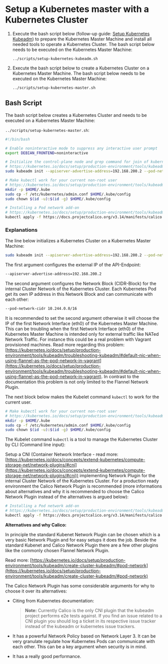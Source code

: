 # Setup a Kubernetes master with a Kubernetes Cluster

1. Execute the bash script below (follow-up guide: [Setup Kubernetes Kubeadm](docs/setup-kubernetes-kubeadm.md)) to prepare the Kubernetes Master Machine and install all needed tools to operate a Kubernetes Cluster. The bash script below needs to be executed on the Kubernetes Master Machine:

   `../scripts/setup-kubernetes-kubeadm.sh`

2. Execute the bash script below to create a Kubernetes Cluster on a Kubernetes Master Machine. The bash script below needs to be executed on the Kubernetes Master Machine:

   `../scripts/setup-kubernetes-master.sh`

## Bash Script

The bash script below creates a Kubernetes Cluster and needs to be executed on a Kubernetes Master Machine:

`../scripts/setup-kubernetes-master.sh`:

```bash
#!/bin/bash

# Enable noninteractive mode to suppress any interactive user prompt
export DEBIAN_FRONTEND=noninteractive

# Initialize the control-plane node and grep command for join of kubernetes nodes
# https://kubernetes.io/docs/setup/production-environment/tools/kubeadm/create-cluster-kubeadm/#initializing-your-control-plane-node
sudo kubeadm init --apiserver-advertise-address=192.168.200.2 --pod-network-cidr 10.244.0.0/16 2>/dev/null

# Make kubectl work for your current non-root user
# https://kubernetes.io/docs/setup/production-environment/tools/kubeadm/create-cluster-kubeadm/#more-information
mkdir -p $HOME/.kube
sudo cp -f /etc/kubernetes/admin.conf $HOME/.kube/config
sudo chown $(id -u):$(id -g) $HOME/.kube/config

# Installing a Pod network add-on
# https://kubernetes.io/docs/setup/production-environment/tools/kubeadm/create-cluster-kubeadm/#pod-network
kubectl apply -f https://docs.projectcalico.org/v3.14/manifests/calico.yaml

```

### Explanations

The line below initializes a Kubernetes Cluster on a Kubernetes Master Machine:

```bash
sudo kubeadm init --apiserver-advertise-address=192.168.200.2 --pod-network-cidr 10.244.0.0/16 2>/dev/null
```

The first argument configures the external IP of the API-Endpoint:

```bash
--apiserver-advertise-address=192.168.200.2
```

The second argument configures the Network Block (CIDR-Block) for the internal Cluster Network of the Kubernetes Cluster. Each Kubernetes Pod get its own IP address in this Network Block and can communicate with each other:

```bash
--pod-network-cidr 10.244.0.0/16
```

It is recommended to set the second argument otherwise it will choose the IP of the first Network Interface (eth0) of the Kubernetes Master Machine. This can be troubling when the first Network Interface (eth0) of the Kubernetes Master Machine is intended only for external traffic like NATed Network Traffic. For instance this could be a real problem with Vagrant provisioned machines. Read more regarding this problem: [https://kubernetes.io/docs/setup/production-environment/tools/kubeadm/troubleshooting-kubeadm/#default-nic-when-using-flannel-as-the-pod-network-in-vagrant](https://kubernetes.io/docs/setup/production-environment/tools/kubeadm/troubleshooting-kubeadm/#default-nic-when-using-flannel-as-the-pod-network-in-vagrant). In contrast to the documentation this problem is not only limited to the Flannel Network Plugin.

The next block below makes the Kubelet command `kubectl` to work for the current user.

```bash
# Make kubectl work for your current non-root user
# https://kubernetes.io/docs/setup/production-environment/tools/kubeadm/create-cluster-kubeadm/#more-information
mkdir -p $HOME/.kube
sudo cp -f /etc/kubernetes/admin.conf $HOME/.kube/config
sudo chown $(id -u):$(id -g) $HOME/.kube/config
```

The Kubelet command `kubectl` is a tool to manage the Kubernetes Cluster by CLI (Command line input):

Setup a CNI (Container Network Interface - read more: [https://kubernetes.io/docs/concepts/extend-kubernetes/compute-storage-net/network-plugins/#cni](https://kubernetes.io/docs/concepts/extend-kubernetes/compute-storage-net/network-plugins/#cni)) implementing Network Plugin for the internal Cluster Network of the Kubernetes Cluster. For a production ready environment the Calico Network Plugin is recommended (more informations about alternatives and why it is recommended to choose the Calico Network Plugin instead of the alternatives is argued below):

```bash
# Installing a Pod network add-on
# https://kubernetes.io/docs/setup/production-environment/tools/kubeadm/create-cluster-kubeadm/#pod-network
kubectl apply -f https://docs.projectcalico.org/v3.14/manifests/calico.yaml
```

**Alternatives and why Calico:**

In principle the standard Kubenet Network Plugin can be chosen which is a very basic Network Plugin and for easy setups it does the job. Beside the standard Kubenet and Calico Network Plugin there are a few other plugins like the commonly chosen Flannel Network Plugin.

Read more: [https://kubernetes.io/docs/setup/production-environment/tools/kubeadm/create-cluster-kubeadm/#pod-network](https://kubernetes.io/docs/setup/production-environment/tools/kubeadm/create-cluster-kubeadm/#pod-network)

The Calico Network Plugin has some considerable arguments for why to choose it over its alternatives:

- Citing from Kubernetes documentation:

  > **Note:** Currently Calico is the only CNI plugin that the kubeadm project performs e2e tests against. If you find an issue related to a CNI plugin you should log a ticket in its respective issue tracker instead of the kubeadm or kubernetes issue trackers. 

- It has a powerful Network Policy based on Network Layer 3. It can be very granulate regulate how Kubernetes Pods can communicate with each other. This can be a key argument when security is in mind.

- It has a really good performance.

